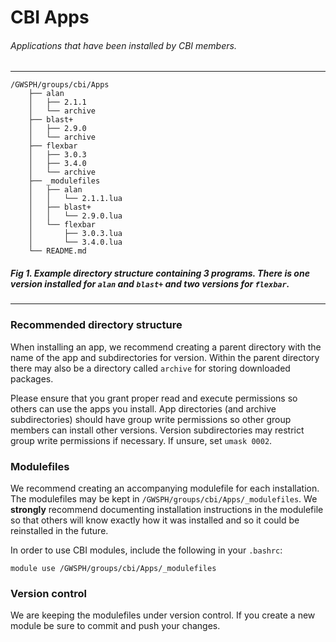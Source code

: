 # CBI Apps

###### Applications that have been installed by CBI members.

---

```
/GWSPH/groups/cbi/Apps
    ├── alan
    │   ├── 2.1.1
    │   └── archive
    ├── blast+
    │   ├── 2.9.0
    │   └── archive
    ├── flexbar
    │   ├── 3.0.3
    │   ├── 3.4.0
    │   └── archive
    ├── _modulefiles
    │   ├── alan
    │   │   └── 2.1.1.lua
    │   ├── blast+
    │   │   └── 2.9.0.lua
    │   └── flexbar
    │       ├── 3.0.3.lua
    │       └── 3.4.0.lua
    └── README.md
```

##### Fig 1. Example directory structure containing 3 programs. There is one version installed for `alan` and `blast+` and two versions for `flexbar`.

---

### Recommended directory structure

When installing an app, we recommend creating a parent directory with the name
of the app and subdirectories for version. Within the parent directory there
may also be a directory called `archive` for storing downloaded packages.

Please ensure that you grant proper read and execute permissions so others
can use the apps you install. App directories (and archive subdirectories)
should have group write permissions so other group members can install
other versions. Version subdirectories may restrict group write permissions
if necessary. If unsure, set `umask 0002`.

### Modulefiles

We recommend creating an accompanying modulefile for each installation. The 
modulefiles may be kept in `/GWSPH/groups/cbi/Apps/_modulefiles`. We
__strongly__ recommend documenting installation instructions in the modulefile
so that others will know exactly how it was installed and so it could
be reinstalled in the future.


In order to use CBI modules, include the following in your `.bashrc`:

```
module use /GWSPH/groups/cbi/Apps/_modulefiles
```

### Version control

We are keeping the modulefiles under version control. If you create a new
module be sure to commit and push your changes.










